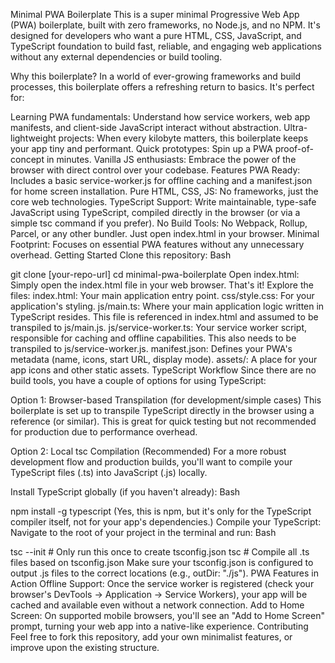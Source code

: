 Minimal PWA Boilerplate
This is a super minimal Progressive Web App (PWA) boilerplate, built with zero frameworks, no Node.js, and no NPM. It's designed for developers who want a pure HTML, CSS, JavaScript, and TypeScript foundation to build fast, reliable, and engaging web applications without any external dependencies or build tooling.

Why this boilerplate?
In a world of ever-growing frameworks and build processes, this boilerplate offers a refreshing return to basics. It's perfect for:

Learning PWA fundamentals: Understand how service workers, web app manifests, and client-side JavaScript interact without abstraction.
Ultra-lightweight projects: When every kilobyte matters, this boilerplate keeps your app tiny and performant.
Quick prototypes: Spin up a PWA proof-of-concept in minutes.
Vanilla JS enthusiasts: Embrace the power of the browser with direct control over your codebase.
Features
PWA Ready: Includes a basic service-worker.js for offline caching and a manifest.json for home screen installation.
Pure HTML, CSS, JS: No frameworks, just the core web technologies.
TypeScript Support: Write maintainable, type-safe JavaScript using TypeScript, compiled directly in the browser (or via a simple tsc command if you prefer).
No Build Tools: No Webpack, Rollup, Parcel, or any other bundler. Just open index.html in your browser.
Minimal Footprint: Focuses on essential PWA features without any unnecessary overhead.
Getting Started
Clone this repository:
Bash

git clone [your-repo-url]
cd minimal-pwa-boilerplate
Open index.html: Simply open the index.html file in your web browser. That's it!
Explore the files:
index.html: Your main application entry point.
css/style.css: For your application's styling.
js/main.ts: Where your main application logic written in TypeScript resides. This file is referenced in index.html and assumed to be transpiled to js/main.js.
js/service-worker.ts: Your service worker script, responsible for caching and offline capabilities. This also needs to be transpiled to js/service-worker.js.
manifest.json: Defines your PWA's metadata (name, icons, start URL, display mode).
assets/: A place for your app icons and other static assets.
TypeScript Workflow
Since there are no build tools, you have a couple of options for using TypeScript:

Option 1: Browser-based Transpilation (for development/simple cases)
This boilerplate is set up to transpile TypeScript directly in the browser using a <script type="module" src="https://unpkg.com/typescript@latest/lib/typescript.min.js"></script> reference (or similar). This is great for quick testing but not recommended for production due to performance overhead.

Option 2: Local tsc Compilation (Recommended)
For a more robust development flow and production builds, you'll want to compile your TypeScript files (.ts) into JavaScript (.js) locally.

Install TypeScript globally (if you haven't already):
Bash

npm install -g typescript
(Yes, this is npm, but it's only for the TypeScript compiler itself, not for your app's dependencies.)
Compile your TypeScript: Navigate to the root of your project in the terminal and run:
Bash

tsc --init # Only run this once to create tsconfig.json
tsc # Compile all .ts files based on tsconfig.json
Make sure your tsconfig.json is configured to output .js files to the correct locations (e.g., outDir: "./js").
PWA Features in Action
Offline Support: Once the service worker is registered (check your browser's DevTools -> Application -> Service Workers), your app will be cached and available even without a network connection.
Add to Home Screen: On supported mobile browsers, you'll see an "Add to Home Screen" prompt, turning your web app into a native-like experience.
Contributing
Feel free to fork this repository, add your own minimalist features, or improve upon the existing structure.
